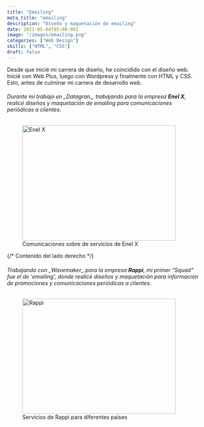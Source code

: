 ```yaml
---
title: "Emailing"
meta_title: "emailing"
description: "Diseño y maquetación de emailing"
date: 2021-05-04T05:00:00Z
image: "/images/emailing.png"
categories: ["Web Design"]
skills: ["HTML", "CSS"]
draft: false
---
```

Desde que inicié mi carrera de diseño, he coincidido con el diseño web. Inicié con Web Plus, luego con Wordpress y finalmente con HTML y CSS. Esto, antes de culminar mi carrera de desarrollo web.


<div style={{ display: 'flex', marginBottom: '20px' }}>
  <div style={{ flex: 1, marginRight: '20px' }}>
    <h6>
      Durante mi trabajo en _Datagran_, trabajando para la empresa <strong>Enel X</strong>,
      realicé diseños y maquetación de emailing para comunicaciones periódicas a clientes.
    </h6>
    <figure>
      <img
        src="/images/enelx.jpg"
        alt="Enel X"
        width="400"
        height="300"
        style={{ width: '100%', marginTop: '20px' }}
      />
      <figcaption>Comunicaciones sobre de servicios de Enel X</figcaption>
    </figure>
  </div>

  {/* Contenido del lado derecho */}
  <div style={{ flex: 1 }}>
    <h6>
      Trabajando con _Wavemaker_ para la empresa <strong>Rappi</strong>, mi primer "Squad" fue el de 'emailing', donde realicé diseños y maquetación para información de promociones y comunicaciones periódicas a clientes.
    </h6>
    <figure>
      <img
        src="/images/rappi.png"
        alt="Rappi"
        width="400"
        height="300"
        style={{ width: '100%', marginTop: '20px' }}
      />
      <figcaption>Servicios de Rappi para diferentes países</figcaption>
    </figure>
  </div>
</div>
